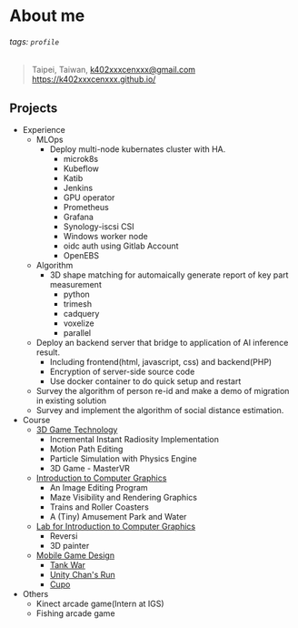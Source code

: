 # About me
###### tags: `profile`
> Taipei, Taiwan, [k402xxxcenxxx@gmail.com](mailto:k402xxxcenxxx@gmail.com)
> https://k402xxxcenxxx.github.io/
## Projects
- Experience
    - MLOps
        - Deploy multi-node kubernates cluster with HA.
            - microk8s
            - Kubeflow
            - Katib
            - Jenkins
            - GPU operator
            - Prometheus
            - Grafana
            - Synology-iscsi CSI
            - Windows worker node
            - oidc auth using Gitlab Account
            - OpenEBS
    - Algorithm
        - 3D shape matching for automaically generate report of key part measurement
            - python
            - trimesh
            - cadquery
            - voxelize
            - parallel
    - Deploy an backend server that bridge to application of AI inference result.
        - Including frontend(html, javascript, css) and backend(PHP)
        - Encryption of server-side source code
        - Use docker container to do quick setup and restart
    - Survey the algorithm of person re-id and make a demo of migration in existing solution
    - Survey and implement the algorithm of social distance estimation.
- Course
    - [3D Game Technology](http://dgmm.csie.ntust.edu.tw/?ac1=courdetail_CG2012F&id=588852a473315)
        - Incremental Instant Radiosity Implementation
        - Motion Path Editing
        - Particle Simulation with Physics Engine
        - 3D Game - MasterVR
    - [Introduction to Computer Graphics](http://dgmm.csie.ntust.edu.tw/?ac1=courdetail_CG2012F&id=56bed09f57bbd)
        - An Image Editing Program
        - Maze Visibility and Rendering Graphics
        - Trains and Roller Coasters
        - A (Tiny) Amusement Park and Water
    - [Lab for Introduction to Computer Graphics](http://dgmm.csie.ntust.edu.tw/?ac1=courdetail_CG2012F&id=56bed2194d247)
        - Reversi
        - 3D painter
    - [Mobile Game Design](http://dgmm.csie.ntust.edu.tw/?ac1=courdetail_CG2012F&id=54057b9f2d66b)
        - [Tank War](http://dgmm.csie.ntust.edu.tw/?ac1=stuprojdetail&id=5446663b37483)
        - [Unity Chan's Run](http://dgmm.csie.ntust.edu.tw/?ac1=stuprojdetail&id=5486a83cd9442)
        - [Cupo](http://dgmm.csie.ntust.edu.tw/?ac1=stuprojdetail&id=54c5daf7e00f8)
- Others
    - Kinect arcade game(Intern at IGS)
    - Fishing arcade game